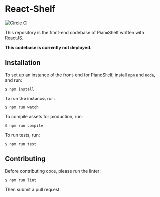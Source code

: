 # React-Shelf

[![Circle CI](https://circleci.com/gh/Pianoshelf/react-shelf/tree/master.svg?style=svg)](https://circleci.com/gh/Pianoshelf/webclient-react/tree/master)

This repository is the front-end codebase of PianoShelf written with ReactJS.

**This codebase is currently not deployed.**

## Installation

To set up an instance of the front-end for PianoShelf, install `npm` and `node`, and run:

    $ npm install

To run the instance, run:

    $ npm run watch

To compile assets for production, run:

    $ npm run compile

To run tests, run:

    $ npm run test

## Contributing

Before contributing code, please run the linter:

    $ npm run lint

Then submit a pull request.
